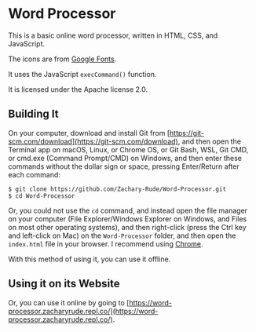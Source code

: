 # **Word Processor**

This is a basic online word processor, written in HTML, CSS, and JavaScript.

The icons are from [Google Fonts](https://fonts.google.com/icons/).

It uses the JavaScript `execCommand()` function.

It is licensed under the Apache license 2.0.

## __Building It__

On your computer, download and install Git from [https://git-scm.com/download](https://git-scm.com/download), and then open the Terminal app on macOS, Linux, or Chrome OS, or Git Bash, WSL, Git CMD, or cmd.exe (Command Prompt/CMD) on Windows, and then enter these commands without the dollar sign or space, pressing Enter/Return after each command:

```
$ git clone https://github.com/Zachary-Rude/Word-Processor.git
$ cd Word-Processor
```

Or, you could not use the `cd` command, and instead open the file manager on your computer (File Explorer/Windows Explorer on Windows, and Files on most other operating systems), and then right-click (press the Ctrl key and left-click on Mac) on the `Word-Processor` folder, and then open the `index.html` file in your browser. I recommend using [Chrome](https://www.google.com/chrome/).

With this method of using it, you can use it offline.

## **Using it on its Website**

Or, you can use it online by going to [https://word-processor.zacharyrude.repl.co/](https://word-processor.zacharyrude.repl.co/).
